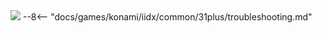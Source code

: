 <img class="header-logo" src="/img/konami/iidx/33_sparkleshower/logo.webp">
--8<-- "docs/games/konami/iidx/common/31plus/troubleshooting.md"